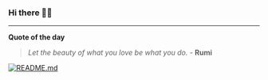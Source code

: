 ### Hi there 👋🏻


---

**Quote of the day**

> *Let the beauty of what you love be what you do.* - **Rumi** 

[![README.md](https://github.com/marcolovazzano/marcolovazzano/actions/workflows/readme.yml/badge.svg?branch=main)](https://github.com/marcolovazzano/marcolovazzano/actions/workflows/readme.yml)
